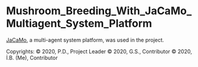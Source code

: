 # Mushroom_Breeding_With_JaCaMo_Multiagent_System_Platform

[JaCaMo](https://github.com/jacamo-lang/jacamo), a multi-agent system platform, was used in the project.

Copyrights:
© 2020, P.D., Project Leader
© 2020, G.S., Contributor
© 2020, İ.B. (Me), Contributor
